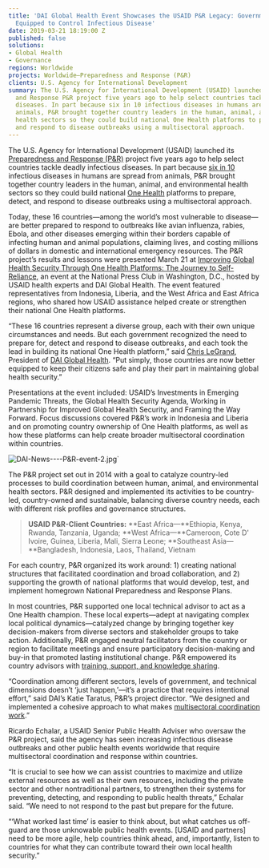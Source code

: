 ```yaml
---
title: 'DAI Global Health Event Showcases the USAID P&R Legacy: Governments Better
  Equipped to Control Infectious Disease'
date: 2019-03-21 18:19:00 Z
published: false
solutions:
- Global Health
- Governance
regions: Worldwide
projects: Worldwide—Preparedness and Response (P&R)
clients: U.S. Agency for International Development
summary: The U.S. Agency for International Development (USAID) launched its Preparedness
  and Response P&R project five years ago to help select countries tackle deadly infectious
  diseases. In part because six in 10 infectious diseases in humans are spread from
  animals, P&R brought together country leaders in the human, animal, and environmental
  health sectors so they could build national One Health platforms to prepare, detect,
  and respond to disease outbreaks using a multisectoral approach.
---
```


The U.S. Agency for International Development (USAID) launched its [Preparedness and Response (P&R)](http://preparednessandresponse.org/) project five years ago to help select countries tackle deadly infectious diseases. In part because [six in 10](https://www.cdc.gov/onehealth/index.html) infectious diseases in humans are spread from animals, P&R brought together country leaders in the human, animal, and environmental health sectors so they could build national [One Health](https://www.onehealthapp.org/about) platforms to prepare, detect, and respond to disease outbreaks using a multisectoral approach.

Today, these 16 countries—among the world’s most vulnerable to disease—are better prepared to respond to outbreaks like avian influenza, rabies, Ebola, and other diseases emerging within their borders capable of infecting human and animal populations, claiming lives, and costing millions of dollars in domestic and international emergency resources.
The P&R project’s results and lessons were presented March 21 at [Improving Global Health Security Through One Health Platforms: The Journey to Self-Reliance](http://preparednessandresponse.org/events/improving-global-health-security/), an event at the National Press Club in Washington, D.C., hosted by USAID health experts and DAI Global Health. The event featured representatives from Indonesia, Liberia, and the West Africa and East Africa regions, who shared how USAID assistance helped create or strengthen their national One Health platforms.

“These 16 countries represent a diverse group, each with their own unique circumstances and needs. But each government recognized the need to prepare for, detect and respond to disease outbreaks, and each took the lead in building its national One Health platform,” said [Chris LeGrand](https://www.dai.com/who-we-are/leadership/christopher-legrand), President of [DAI Global Health](https://www.dai.com/our-work/solutions/global-health). “Put simply, those countries are now better equipped to keep their citizens safe and play their part in maintaining global health security.”

Presentations at the event included: USAID’s Investments in Emerging Pandemic Threats, the Global Health Security Agenda, Working in Partnership for Improved Global Health Security, and Framing the Way Forward. Focus discussions covered P&R’s work in Indonesia and Liberia and on promoting country ownership of One Health platforms, as well as how these platforms can help create broader multisectoral coordination within countries.

![DAI-News----P&R-event-2.jpg](/uploads/DAI-News----P&R-event-2.jpg)`

The P&R project set out in 2014 with a goal to catalyze country-led processes to build coordination between human, animal, and environmental health sectors. P&R designed and implemented its activities to be country-led, country-owned and sustainable, balancing diverse country needs, each with different risk profiles and governance structures.

> **USAID P&R-Client Countries:** 
**East Africa—**Ethiopia, Kenya, Rwanda, Tanzania, Uganda;
**West Africa—**Cameroon, Cote D' Ivoire, Guinea, Liberia, Mali, Sierra Leone;
**Southeast Asia—**Bangladesh, Indonesia, Laos, Thailand, Vietnam

For each country, P&R organized its work around: 1) creating national structures that facilitated coordination and broad collaboration, and 2) supporting the growth of national platforms that would develop, test, and implement homegrown National Preparedness and Response Plans.

In most countries, P&R supported one local technical advisor to act as a One Health champion. These local experts—adept at navigating complex local political dynamics—catalyzed change by bringing together key decision-makers from diverse sectors and stakeholder groups to take action. Additionally, P&R engaged neutral facilitators from the country or region to facilitate meetings and ensure participatory decision-making and buy-in that promoted lasting institutional change. P&R empowered its country advisors with [training, support, and knowledge sharing](http://preparednessandresponse.org/publications/).

“Coordination among different sectors, levels of government, and technical dimensions doesn’t ‘just happen,’—it’s a practice that requires intentional effort,” said DAI’s Katie Taratus, P&R’s project director. “We designed and implemented a cohesive approach to what makes [multisectoral coordination work](/uploads/Conceptual%20Framework%208-17.jpg).”

Ricardo Echalar, a USAID Senior Public Health Adviser who oversaw the P&R project, said the agency has seen increasing infectious disease outbreaks and other public health events worldwide that require multisectoral coordination and response within countries.

“It is crucial to see how we can assist countries to maximize and utilize external resources as well as their own resources, including the private sector and other nontraditional partners, to strengthen their systems for preventing, detecting, and responding to public health threats,” Echalar said. “We need to not respond to the past but prepare for the future.

“‘What worked last time’ is easier to think about, but what catches us off-guard are those unknowable public health events. [USAID and partners] need to be more agile, help countries think ahead, and, importantly, listen to countries for what they can contribute toward their own local health security.”